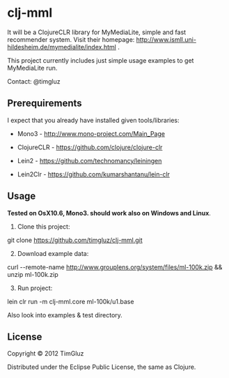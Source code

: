 # clj-mml

It will be a ClojureCLR library for MyMediaLite, simple and fast recommender system.
Visit their homepage: http://www.ismll.uni-hildesheim.de/mymedialite/index.html .


This project currently includes just  simple usage examples to get MyMediaLite run.


Contact: @timgluz


## Prerequirements

I expect that you  already have installed given tools/libraries:

  * Mono3 - http://www.mono-project.com/Main_Page

  * ClojureCLR - https://github.com/clojure/clojure-clr

  * Lein2 - https://github.com/technomancy/leiningen

  * Lein2Clr - https://github.com/kumarshantanu/lein-clr



## Usage

**Tested on OsX10.6, Mono3. should work also on Windows and Linux**. 

1. Clone this project:

  git clone https://github.com/timgluz/clj-mml.git

2. Download example data: 

  curl --remote-name http://www.grouplens.org/system/files/ml-100k.zip && unzip ml-100k.zip

3. Run project:

  lein clr run -m clj-mml.core ml-100k/u1.base

Also look into examples & test directory.


## License

Copyright © 2012 TimGluz

Distributed under the Eclipse Public License, the same as Clojure.